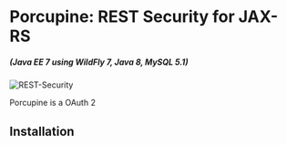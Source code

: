 # Porcupine: REST Security for JAX-RS
##### (Java EE 7 using WildFly 7, Java 8, MySQL 5.1)
![REST-Security](https://github.com/maltron/Porcupine/blob/master/server/javaee/7/porcupine/images/rest-security.jpg)

Porcupine is a OAuth 2

Installation
------------


